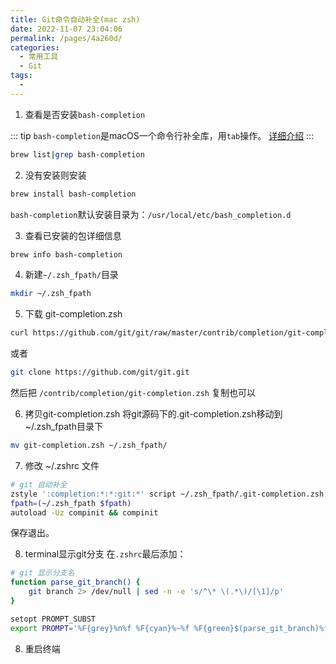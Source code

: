 ```yaml
---
title: Git命令自动补全(mac zsh)
date: 2022-11-07 23:04:06
permalink: /pages/4a260d/
categories:
  - 常用工具
  - Git
tags:
  - 
---
```



1. 查看是否安装`bash-completion`

::: tip
`bash-completion`是macOS一个命令行补全库，用`tab`操作。
[详细介绍](https://sourabhbajaj.com/mac-setup/BashCompletion/)
:::

```sh
brew list|grep bash-completion
```

2. 没有安装则安装

```sh
brew install bash-completion
```

`bash-completion`默认安装目录为：`/usr/local/etc/bash_completion.d`

3. 查看已安装的包详细信息

```sh
brew info bash-completion
```

4. 新建`~/.zsh_fpath/`目录

```sh
mkdir ~/.zsh_fpath
```
5. 下载 git-completion.zsh
```sh
curl https://github.com/git/git/raw/master/contrib/completion/git-completion.zsh -OL
```
或者
```sh
git clone https://github.com/git/git.git
```
然后把 `/contrib/completion/git-completion.zsh` 复制也可以

6. 拷贝git-completion.zsh
将git源码下的.git-completion.zsh移动到~/.zsh_fpath目录下

```sh
mv git-completion.zsh ~/.zsh_fpath/
```
7. 修改 ~/.zshrc 文件

```sh
# git 自动补全
zstyle ':completion:*:*:git:*' script ~/.zsh_fpath/.git-completion.zsh
fpath=(~/.zsh_fpath $fpath)
autoload -Uz compinit && compinit
```
保存退出。

8. terminal显示git分支
在`.zshrc`最后添加：

```sh
# git 显示分支名
function parse_git_branch() {
    git branch 2> /dev/null | sed -n -e 's/^\* \(.*\)/[\1]/p'
}

setopt PROMPT_SUBST
export PROMPT='%F{grey}%n%f %F{cyan}%~%f %F{green}$(parse_git_branch)%f %F{normal}$%f '
```

8. 重启终端








